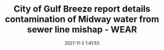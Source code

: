 ---
"title": "City of Gulf Breeze report details contamination of Midway water from sewer line mishap - WEAR"
"date": "2021-11-2 1:41:53"
"feed_name": "GOOGLENEWSCONSTRUCTION"
"feed_website": "https://news.google.com/search?q=construction%2Bincident&hl=en-US&gl=US&ceid=US:en"
"feed_rss": "https://news.google.com/rss/search?q=construction%2Bincident&hl=en-US&gl=US&ceid=US:en"
"link": "https://weartv.com/news/local/city-of-gulf-breeze-report-details-contamination-of-midway-water-from-sewer-line-mishap"
"source": "{'href': 'https://weartv.com', 'title': 'WEAR'}"
"file": "_posts/2021-1-1-ac8ff2b5b1557f99df964560762182a200507b61.md"
"accident": "1"
"drilling": "0"
"dead": "0"
"injured": "0"
"arrested": "0"
"place": "unknown place"
"where": "unknown site"
"causes": "unknown"
"place_uri": "unknown place"
---